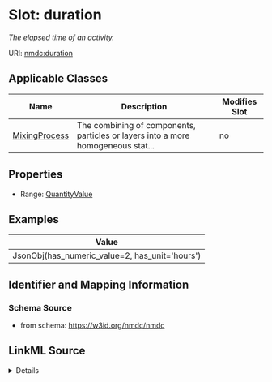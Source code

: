# Slot: duration


_The elapsed time of an activity._



URI: [nmdc:duration](https://w3id.org/nmdc/duration)



<!-- no inheritance hierarchy -->




## Applicable Classes

| Name | Description | Modifies Slot |
| --- | --- | --- |
[MixingProcess](MixingProcess.md) | The combining of components, particles or layers into a more homogeneous stat... |  no  |







## Properties

* Range: [QuantityValue](QuantityValue.md)






## Examples

| Value |
| --- |
| JsonObj(has_numeric_value=2, has_unit='hours') |

## Identifier and Mapping Information







### Schema Source


* from schema: https://w3id.org/nmdc/nmdc




## LinkML Source

<details>
```yaml
name: duration
description: The elapsed time of an activity.
examples:
- value: JsonObj(has_numeric_value=2, has_unit='hours')
from_schema: https://w3id.org/nmdc/nmdc
rank: 1000
domain: PlannedProcess
alias: duration
domain_of:
- MixingProcess
range: QuantityValue

```
</details>